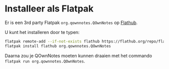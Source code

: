 # Installeer als Flatpak

Er is een 3rd party Flatpak  `org.qownnotes.QOwnNotes` op [Flathub](https://flathub.org/apps/details/org.qownnotes.QOwnNotes).

U kunt het installeren door te typen:

```bash
flatpak remote-add --if-not-exists flathub https://flathub.org/repo/flathub.flatpakrepo
flatpak install flathub org.qownnotes.QOwnNotes
```

Daarna zou je QOwnNotes moeten kunnen draaien met het commando `flatpak run org.qownnotes.QOwnNotes`.
